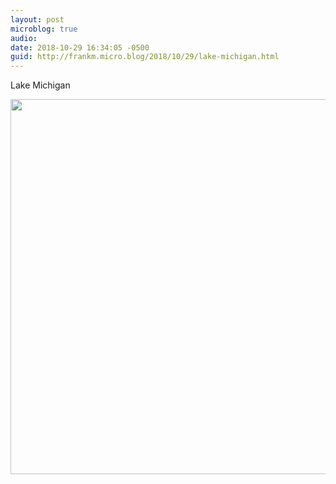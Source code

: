 ```yaml
---
layout: post
microblog: true
audio: 
date: 2018-10-29 16:34:05 -0500
guid: http://frankm.micro.blog/2018/10/29/lake-michigan.html
---
```

Lake Michigan

<img src="https://frankmcpherson.blog/uploads/2018/0e2c86bc26.jpg" width="600" height="600" />
